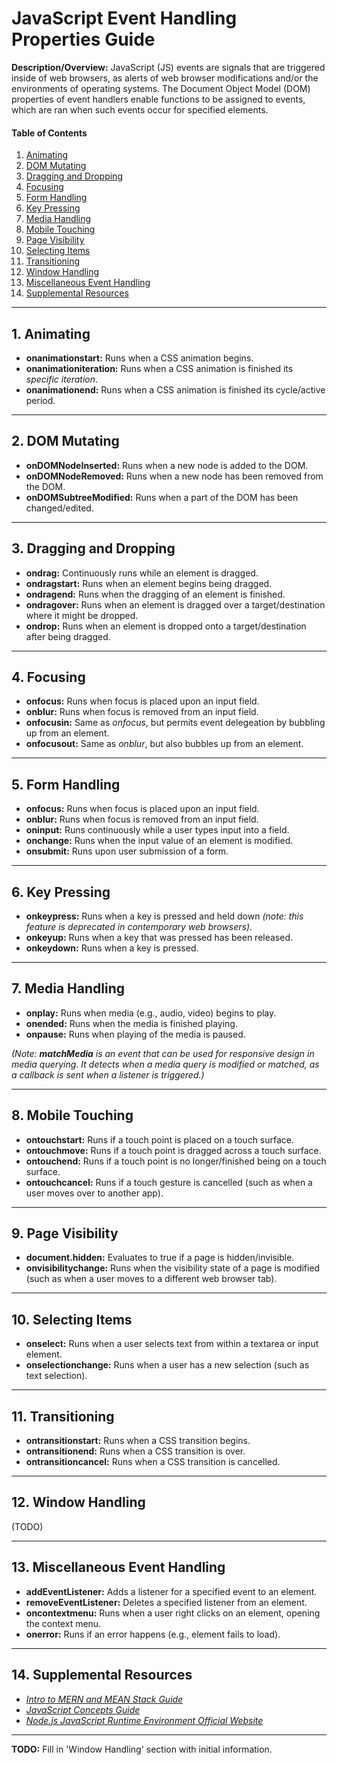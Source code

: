 # JavaScript Event Handling Properties Guide
  
**Description/Overview:** JavaScript (JS) events are signals that are triggered inside of web browsers, as alerts of web browser modifications and/or the environments of operating systems. The Document Object Model (DOM) properties of event handlers enable functions to be assigned to events, which are ran when such events occur for specified elements. 
  
#### Table of Contents
  
1. [Animating](#animating)
2. [DOM Mutating](#dom-mutating)
3. [Dragging and Dropping](#dragging-and-dropping)
4. [Focusing](#focusing)
5. [Form Handling](#form-handling)
6. [Key Pressing](#key-pressing)
7. [Media Handling](#media-handling)
8. [Mobile Touching](#mobile-touching)
9. [Page Visibility](#page-visibility)
10. [Selecting Items](#selecting-items)
11. [Transitioning](#transitioning)
12. [Window Handling](#window-handling)
13. [Miscellaneous Event Handling](#miscellaneous-event-handling)
14. [Supplemental Resources](#supplemental)
  
<hr />

## 1. <a name="animating">Animating</a>

* **onanimationstart:** Runs when a CSS animation begins.
* **onanimationiteration:** Runs when a CSS animation is finished its *specific iteration*.
* **onanimationend:** Runs when a CSS animation is finished its cycle/active period.
  
<hr />
  
## 2. <a name="dom-mutating">DOM Mutating</a>
  
* **onDOMNodeInserted:** Runs when a new node is added to the DOM.  
* **onDOMNodeRemoved:** Runs when a new node has been removed from the DOM.  
* **onDOMSubtreeModified:** Runs when a part of the DOM has been changed/edited.  
  
<hr />
  
## 3. <a name="dragging-and-dropping">Dragging and Dropping</a>
  
* **ondrag:** Continuously runs while an element is dragged.
* **ondragstart:** Runs when an element begins being dragged.
* **ondragend:** Runs when the dragging of an element is finished.
* **ondragover:** Runs when an element is dragged over a target/destination where it might be dropped.
* **ondrop:** Runs when an element is dropped onto a target/destination after being dragged.
  
<hr />

## 4. <a name="focusing">Focusing</a>
  
* **onfocus:** Runs when focus is placed upon an input field.  
* **onblur:** Runs when focus is removed from an input field.  
* **onfocusin:** Same as *onfocus*, but permits event delegeation by bubbling up from an element.  
* **onfocusout:** Same as *onblur*, but also bubbles up from an element.
  
<hr />

## 5. <a name="form-handling">Form Handling</a>

* **onfocus:** Runs when focus is placed upon an input field.  
* **onblur:** Runs when focus is removed from an input field.  
* **oninput:** Runs continuously while a user types input into a field.
* **onchange:** Runs when the input value of an element is modified.
* **onsubmit:** Runs upon user submission of a form.

<hr />

## 6. <a name="key-pressing">Key Pressing</a>
  
* **onkeypress:** Runs when a key is pressed and held down *(note: this feature is deprecated in contemporary web browsers)*.
* **onkeyup:** Runs when a key that was pressed has been released.
* **onkeydown:** Runs when a key is pressed.
  
<hr />

## 7. <a name="media-handling">Media Handling</a>
  
* **onplay:** Runs when media (e.g., audio, video) begins to play.
* **onended:** Runs when the media is finished playing.
* **onpause:** Runs when playing of the media is paused.

*(Note: **matchMedia** is an event that can be used for responsive design in media querying. It detects when a media query is modified or matched, as a callback is sent when a listener is triggered.)*
  
<hr />

## 8. <a name="mobile-touching">Mobile Touching</a>
  
* **ontouchstart:** Runs if a touch point is placed on a touch surface.
* **ontouchmove:** Runs if a touch point is dragged across a touch surface.
* **ontouchend:** Runs if a touch point is no longer/finished being on a touch surface.
* **ontouchcancel:** Runs if a touch gesture is cancelled (such as when a user moves over to another app).
  
<hr />

## 9. <a name="page-visibility">Page Visibility</a>
  
* **document.hidden:** Evaluates to true if a page is hidden/invisible.
* **onvisibilitychange:** Runs when the visibility state of a page is modified (such as when a user moves to a different web browser tab).
  
<hr />

## 10. <a name="selecting-items">Selecting Items</a>

* **onselect:** Runs when a user selects text from within a textarea or input element. 
* **onselectionchange:** Runs when a user has a new selection (such as text selection).
  
<hr />

## 11. <a name="transitioning">Transitioning</a>

* **ontransitionstart:** Runs when a CSS transition begins.
* **ontransitionend:** Runs when a CSS transition is over.
* **ontransitioncancel:** Runs when a CSS transition is cancelled.
  
<hr />

## 12. <a name="window-handling">Window Handling</a>

(TODO)

<hr />

## 13. <a name="miscellaneous-event-handling">Miscellaneous Event Handling</a>
  
* **addEventListener:** Adds a listener for a specified event to an element.
* **removeEventListener:** Deletes a specified listener from an element. 
* **oncontextmenu:** Runs when a user right clicks on an element, opening the context menu.
* **onerror:** Runs if an error happens (e.g., element fails to load).

<hr />

## 14. <a name="supplemental">Supplemental Resources</a>

* *[Intro to MERN and MEAN Stack Guide](https://github.com/chaseofthejungle/intro-to-mern-and-mean-stack)*
* *[JavaScript Concepts Guide](https://github.com/chaseofthejungle/js-concepts-guide)*
* *[Node.js JavaScript Runtime Environment Official Website](https://nodejs.org/en)*
  
<hr />

**TODO:** Fill in 'Window Handling' section with initial information.

